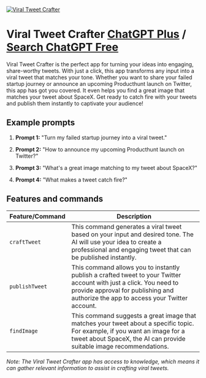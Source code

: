 
[![Viral Tweet Crafter](https://files.oaiusercontent.com/file-qR24PEnSzMSfSwNQX62VuWkW?se=2123-10-20T01%3A07%3A29Z&sp=r&sv=2021-08-06&sr=b&rscc=max-age%3D31536000%2C%20immutable&rscd=attachment%3B%20filename%3D8c925778-dad4-47bc-8f22-1cf6cc3fe085.png&sig=e8IC/3jZwT92Erh1HMTYwk6Gt24CKIgXJgyInB0SPpc%3D)](https://chat.openai.com/g/g-asjT98uiQ-viral-tweet-crafter)

# Viral Tweet Crafter [ChatGPT Plus](https://chat.openai.com/g/g-asjT98uiQ-viral-tweet-crafter) / [Search ChatGPT Free](https://gptcall.net/index.html#/?search=Viral%20Tweet%20Crafter)

Viral Tweet Crafter is the perfect app for turning your ideas into engaging, share-worthy tweets. With just a click, this app transforms any input into a viral tweet that matches your tone. Whether you want to share your failed startup journey or announce an upcoming Producthunt launch on Twitter, this app has got you covered. It even helps you find a great image that matches your tweet about SpaceX. Get ready to catch fire with your tweets and publish them instantly to captivate your audience!

## Example prompts

1. **Prompt 1:** "Turn my failed startup journey into a viral tweet."

2. **Prompt 2:** "How to announce my upcoming Producthunt launch on Twitter?"

3. **Prompt 3:** "What's a great image matching to my tweet about SpaceX?"

4. **Prompt 4:** "What makes a tweet catch fire?"

## Features and commands

| Feature/Command | Description |
| --- | --- |
| `craftTweet` | This command generates a viral tweet based on your input and desired tone. The AI will use your idea to create a professional and engaging tweet that can be published instantly. |
| `publishTweet` | This command allows you to instantly publish a crafted tweet to your Twitter account with just a click. You need to provide approval for publishing and authorize the app to access your Twitter account. |
| `findImage` | This command suggests a great image that matches your tweet about a specific topic. For example, if you want an image for a tweet about SpaceX, the AI can provide suitable image recommendations. |

*Note: The Viral Tweet Crafter app has access to knowledge, which means it can gather relevant information to assist in crafting viral tweets.*


